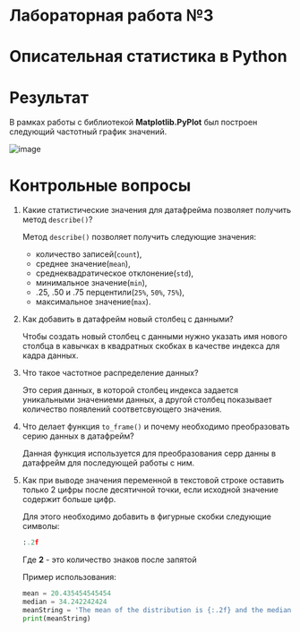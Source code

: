 # Лабораторная работа №3
# Описательная статистика в Python

# Результат

В рамках работы с библиотекой **Matplotlib.PyPlot** был построен следующий частотный график значений.

![image](https://user-images.githubusercontent.com/22594525/114190883-02607a80-9976-11eb-8d58-cc09daae719c.png)

# Контрольные вопросы

1. Какие статистические значения для датафрейма позволяет получить метод `describe()`?

    Метод `describe()` позволяет получить следующие значения:
    - количество записей(`count`),
    - среднее значение(`mean`),
    - среднеквадратическое отклонение(`std`),
    - минимальное значение(`min`),
    - .25, .50 и .75 перцентили(`25%`, `50%`, `75%`),
    - максимальное значение(`max`).

2. Как добавить в датафрейм новый столбец с данными?

     Чтобы создать новый столбец с данными нужно указать имя нового столбца в кавычках в квадратных скобках в качестве индекса для кадра данных.

3. Что такое частотное распределение данных?

    Это серия данных, в которой столбец индекса задается уникальными значениеми данных, а другой столбец показывает количество появлений соответсвующего значения.

4. Что делает функция `to_frame()` и почему необходимо преобразовать серию данных в датафрейм?

    Данная функция используется для преобразования серр данны в датафрейм для последующей работы с ним.

5. Как при выводе значения переменной в текстовой строке оставить только 2 цифры после десятичной точки, если исходной значение содержит больше цифр.

    Для этого необходимо добавить в фигурные скобки следующие символы:
    ```python
    :.2f
    ```
    Где **2** - это количество знаков после запятой
    
    Пример использования:
    ```python
    mean = 20.435454545454
    median = 34.242242424
    meanString = 'The mean of the distribution is {:.2f} and the median is {:.2f}.'.format(mean, median)
    print(meanString)
    ```

